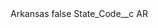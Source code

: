<?xml version="1.0" encoding="UTF-8"?>
<CustomMetadata xmlns="http://soap.sforce.com/2006/04/metadata" xmlns:xsi="http://www.w3.org/2001/XMLSchema-instance" xmlns:xsd="http://www.w3.org/2001/XMLSchema">
    <label>Arkansas</label>
    <protected>false</protected>
    <values>
        <field>State_Code__c</field>
        <value xsi:type="xsd:string">AR</value>
    </values>
</CustomMetadata>
